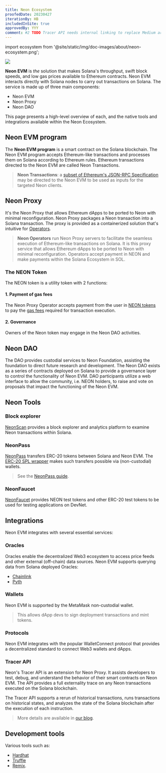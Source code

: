 ```yaml
---
title: Neon Ecosystem
proofedDate: 20230427
iterationBy: HB
includedInSite: true
approvedBy: YYY
comment: #2 TODO Tracer API needs internal linking to replace Medium article todo Ecosystem is out of date e.g. Ledger wallet
---
```

<!-- import { QuickLookNeonImage } from '@site/src/components/QuickLookNeonImage' -->
<!-- <QuickLookNeonImage/> -->

import ecosystem from '@site/static/img/doc-images/about/neon-ecosystem.png';


<div className='neon-img-box-300' style={{textAlign: 'center', maxWidth: 800, display: 'block', margin: 'auto'}}>
    <img src={ecosystem} />
</div>


**Neon EVM** is *the* solution that makes Solana's throughput, swift block speeds, and low gas prices available to Ethereum contracts. Neon EVM interacts directly with Solana nodes to carry out transactions on Solana. The service is made up of three main components:

- Neon EVM
- Neon Proxy
- Neon DAO

This page presents a high-level overview of each, and the native tools and integrations available within the Neon Ecosystem.


## Neon EVM program

The **Neon EVM program** is a smart contract on the Solana blockchain. The Neon EVM program accepts Ethereum-like transactions and processes them on Solana according to Ethereum rules. Ethereum transactions directed to the Neon EVM are called Neon Transactions. 

> **Neon Transactions**: a [subset of Ethereum's JSON-RPC Specification](/docs/evm_compatibility/json_rpc_api_methods) may be directed to the Neon EVM to be used as inputs for the targeted Neon clients.

## Neon Proxy

It's the Neon Proxy that allows Ethereum dApps to be ported to Neon with minimal reconfiguration. Neon Proxy packages a Neon transaction into a Solana transaction. The proxy is provided as a containerized solution that's intuitive for [Operators](/docs/operating/operator-introduction). 

> **Neon Operators** run Neon Proxy servers to facilitate the seamless execution of Ethereum-like transactions on Solana. It is this proxy service that allows Ethereum dApps to be ported to Neon with minimal reconfiguration. Operators accept payment in NEON and make payments within the Solana Ecosystem in SOL.


### The NEON Token

The NEON token is a utility token with 2 functions:

#### 1. Payment of gas fees

The Neon Proxy Operator accepts payment from the user in [NEON tokens](/docs/tokens/neon_token) to pay the [gas fees](/docs/tokens/gas_fees) required for transaction execution.

#### 2. Governance

Owners of the Neon token may engage in the Neon DAO activities.

## Neon DAO

The DAO provides custodial services to Neon Foundation, assisting the foundation to direct future research and development. The Neon DAO exists as a series of contracts deployed on Solana to provide a governance layer to control the functionality of Neon EVM. DAO participants utilize a web interface to allow the community, i.e. NEON holders, to raise and vote on proposals that impact the functioning of the Neon EVM.

## Neon Tools

### Block explorer

[NeonScan](https://neonscan.org/) provides a block explorer and analytics platform to examine Neon transactions within Solana.


### NeonPass

[NeonPass](https://devnet.neonpass.live/) transfers ERC-20 tokens between Solana and Neon EVM. The [ERC-20 SPL wrapper](/docs/developing/deploy_facilities/interacting_with_spl_tokens) makes such transfers possible via (non-custodial) wallets.

> See the [NeonPass guide](/docs/token_transferring/neonpass_usage).

### NeonFaucet

[NeonFaucet](https://neonfaucet.org/) provides NEON test tokens and other ERC-20 test tokens to be used for testing applications on DevNet.


## Integrations

Neon EVM integrates with several essential services:

### Oracles

Oracles enable the decentralized Web3 ecosystem to access price feeds and other external (off-chain) data sources. Neon EVM supports querying data from Solana deployed Oracles:  
* [Chainlink](/docs/developing/integrate/oracles/integrating_chainlink)
* [Pyth](/docs/developing/integrate/oracles/integrating_pyth)


### Wallets

Neon EVM is supported by the MetaMask non-custodial wallet. 

> This allows dApp devs to sign deployment transactions and mint tokens. 
<!-- > Learn more about minting and wrapping tokens with Neon EVM. suggest adding link here as Phantom wallet is invovled for Solana-based mints -->

### Protocols

Neon EVM integrates with the popular WalletConnect protocol that provides a decentralized standard to connect Web3 wallets and dApps.

### Tracer API

Neon's Tracer API is an extension for Neon Proxy. It assists developers to test, debug, and understand the behavior of their smart contracts on Neon EVM. The API provides a full externality trace on any Neon transactions executed on the Solana blockchain. 

The Tracer API supports a rerun of historical transactions, runs transactions on historical states, and analyzes the state of the Solana blockchain after the execution of each instruction. 

> More details are available in [our blog](https://medium.com/neon-labs/neon-proxy-tracing-api-fdb3842a80fa).

## Development tools

Various tools such as:
- [Hardhat](/docs/developing/deploy_facilities/using_hardhat)
- [Truffle](/docs/developing/deploy_facilities/using_truffle)
- [Remix](/docs/developing/deploy_facilities/using_remix).

